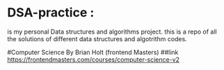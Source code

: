 # DSA-practice :
is my personal Data structures and algorithms project. 
this is a repo of all the solutions of different data structures and algotrithm codes.

#Computer Science By Brian Holt (frontend Masters)
##link https://frontendmasters.com/courses/computer-science-v2
